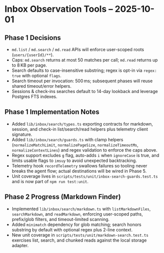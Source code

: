 # Inbox Observation Tools – 2025-10-01

## Phase 1 Decisions

- `md.list` / `md.search` / `md.read` APIs will enforce user-scoped roots (`users/{userId}/**`).
- Caps: `md.search` returns at most 50 matches per call; `md.read` returns up to 8 KB per page.
- Search defaults to case-insensitive substring; regex is opt-in via `regex: true` with optional `flags`.
- Search timeout per invocation: 500 ms; subsequent phases will reuse shared timeout/error helpers.
- Sessions & check-ins searches default to 14-day lookback and leverage Postgres FTS indexes.

## Phase 1 Implementation Notes

- Added `lib/inbox/search/types.ts` exporting contracts for markdown, session, and check-in list/search/read helpers plus telemetry client signature.
- Added `lib/inbox/search/guards.ts` with clamp helpers (`normalizeMatchLimit`, `normalizePageSize`, `normalizeTimeoutMs`, `normalizeContextLines`) and regex validation to enforce the caps above.
- Regex support excludes `g` flag, auto-adds `i` when `ignoreCase` is true, and limits usable flags to `imsuy` to avoid unexpected backtracking.
- Telemetry hook `recordTelemetry` swallows failures so tooling never breaks the agent flow; actual destinations will be wired in Phase 5.
- Unit coverage lives in `scripts/tests/unit/inbox-search-guards.test.ts` and is now part of `npm run test:unit`.

## Phase 2 Progress (Markdown Finder)

- Implemented `lib/inbox/search/markdown.ts` with `listMarkdownFiles`, `searchMarkdown`, and `readMarkdown`, enforcing user-scoped paths, prefix/glob filters, and timeout-limited scanning.
- Added `minimatch` dependency for glob matching; search honors substring by default with optional regex plus 2-line context.
- New unit coverage in `scripts/tests/unit/markdown-search.test.ts` exercises list, search, and chunked reads against the local storage adapter.
